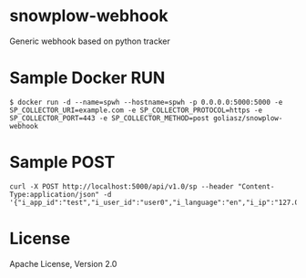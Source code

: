 
# snowplow-webhook

Generic webhook based on python tracker

# Sample Docker RUN

```
$ docker run -d --name=spwh --hostname=spwh -p 0.0.0.0:5000:5000 -e SP_COLLECTOR_URI=example.com -e SP_COLLECTOR_PROTOCOL=https -e SP_COLLECTOR_PORT=443 -e SP_COLLECTOR_METHOD=post goliasz/snowplow-webhook
```

# Sample POST

```
curl -X POST http://localhost:5000/api/v1.0/sp --header "Content-Type:application/json" -d '{"i_app_id":"test","i_user_id":"user0","i_language":"en","i_ip":"127.0.0.1","i_user_agent":"bubu","test1":"test1"}'
```

# License
Apache License, Version 2.0
